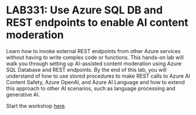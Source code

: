 # LAB331: Use Azure SQL DB and REST endpoints to enable AI content moderation

Learn how to invoke external REST endpoints from other Azure services without having to write complex code or functions. This hands-on lab will walk you through setting up AI-assisted content moderation using Azure SQL Database and REST endpoints. By the end of this lab, you will understand of how to use stored procedures to make REST calls to Azure AI Content Safety, Azure OpenAI, and Azure AI Language and how to extend this approach to other AI scenarios, such as language processing and generative AI.

Start the workshop [here](./docs/1-about-the-workshop.md).